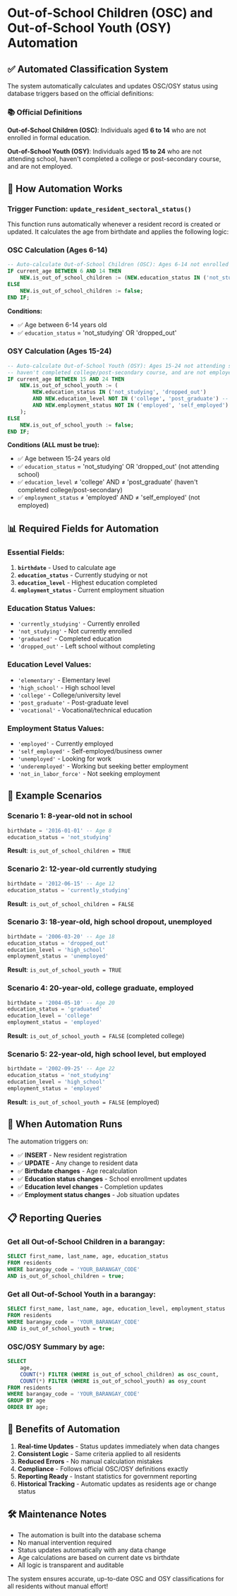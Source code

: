 # Out-of-School Children (OSC) and Out-of-School Youth (OSY) Automation

## ✅ Automated Classification System

The system automatically calculates and updates OSC/OSY status using database triggers based on the official definitions:

### 📚 Official Definitions

**Out-of-School Children (OSC)**: Individuals aged **6 to 14** who are not enrolled in formal education.

**Out-of-School Youth (OSY)**: Individuals aged **15 to 24** who are not attending school, haven't completed a college or post-secondary course, and are not employed.

## 🤖 How Automation Works

### Trigger Function: `update_resident_sectoral_status()`

This function runs automatically whenever a resident record is created or updated. It calculates the age from birthdate and applies the following logic:

### OSC Calculation (Ages 6-14)
```sql
-- Auto-calculate Out-of-School Children (OSC): Ages 6-14 not enrolled in formal education
IF current_age BETWEEN 6 AND 14 THEN
    NEW.is_out_of_school_children := (NEW.education_status IN ('not_studying', 'dropped_out'));
ELSE
    NEW.is_out_of_school_children := false;
END IF;
```

**Conditions:**
- ✅ Age between 6-14 years old
- ✅ `education_status` = 'not_studying' OR 'dropped_out'

### OSY Calculation (Ages 15-24)
```sql
-- Auto-calculate Out-of-School Youth (OSY): Ages 15-24 not attending school, 
-- haven't completed college/post-secondary course, and are not employed
IF current_age BETWEEN 15 AND 24 THEN
    NEW.is_out_of_school_youth := (
        NEW.education_status IN ('not_studying', 'dropped_out') 
        AND NEW.education_level NOT IN ('college', 'post_graduate') -- Haven't completed college/post-secondary
        AND NEW.employment_status NOT IN ('employed', 'self_employed') -- Not employed
    );
ELSE
    NEW.is_out_of_school_youth := false;
END IF;
```

**Conditions (ALL must be true):**
- ✅ Age between 15-24 years old
- ✅ `education_status` = 'not_studying' OR 'dropped_out' (not attending school)
- ✅ `education_level` ≠ 'college' AND ≠ 'post_graduate' (haven't completed college/post-secondary)
- ✅ `employment_status` ≠ 'employed' AND ≠ 'self_employed' (not employed)

## 📊 Required Fields for Automation

### Essential Fields:
1. **`birthdate`** - Used to calculate age
2. **`education_status`** - Currently studying or not
3. **`education_level`** - Highest education completed
4. **`employment_status`** - Current employment situation

### Education Status Values:
- `'currently_studying'` - Currently enrolled
- `'not_studying'` - Not currently enrolled
- `'graduated'` - Completed education
- `'dropped_out'` - Left school without completing

### Education Level Values:
- `'elementary'` - Elementary level
- `'high_school'` - High school level
- `'college'` - College/university level
- `'post_graduate'` - Post-graduate level
- `'vocational'` - Vocational/technical education

### Employment Status Values:
- `'employed'` - Currently employed
- `'self_employed'` - Self-employed/business owner
- `'unemployed'` - Looking for work
- `'underemployed'` - Working but seeking better employment
- `'not_in_labor_force'` - Not seeking employment

## 🎯 Example Scenarios

### Scenario 1: 8-year-old not in school
```sql
birthdate = '2016-01-01' -- Age 8
education_status = 'not_studying'
```
**Result**: `is_out_of_school_children = TRUE`

### Scenario 2: 12-year-old currently studying
```sql
birthdate = '2012-06-15' -- Age 12
education_status = 'currently_studying'
```
**Result**: `is_out_of_school_children = FALSE`

### Scenario 3: 18-year-old, high school dropout, unemployed
```sql
birthdate = '2006-03-20' -- Age 18
education_status = 'dropped_out'
education_level = 'high_school'
employment_status = 'unemployed'
```
**Result**: `is_out_of_school_youth = TRUE`

### Scenario 4: 20-year-old, college graduate, employed
```sql
birthdate = '2004-05-10' -- Age 20
education_status = 'graduated'
education_level = 'college'
employment_status = 'employed'
```
**Result**: `is_out_of_school_youth = FALSE` (completed college)

### Scenario 5: 22-year-old, high school level, but employed
```sql
birthdate = '2002-09-25' -- Age 22
education_status = 'not_studying'
education_level = 'high_school'
employment_status = 'employed'
```
**Result**: `is_out_of_school_youth = FALSE` (employed)

## 🔄 When Automation Runs

The automation triggers on:
- ✅ **INSERT** - New resident registration
- ✅ **UPDATE** - Any change to resident data
- ✅ **Birthdate changes** - Age recalculation
- ✅ **Education status changes** - School enrollment updates
- ✅ **Education level changes** - Completion updates
- ✅ **Employment status changes** - Job situation updates

## 📋 Reporting Queries

### Get all Out-of-School Children in a barangay:
```sql
SELECT first_name, last_name, age, education_status
FROM residents 
WHERE barangay_code = 'YOUR_BARANGAY_CODE' 
AND is_out_of_school_children = true;
```

### Get all Out-of-School Youth in a barangay:
```sql
SELECT first_name, last_name, age, education_level, employment_status
FROM residents 
WHERE barangay_code = 'YOUR_BARANGAY_CODE' 
AND is_out_of_school_youth = true;
```

### OSC/OSY Summary by age:
```sql
SELECT 
    age,
    COUNT(*) FILTER (WHERE is_out_of_school_children) as osc_count,
    COUNT(*) FILTER (WHERE is_out_of_school_youth) as osy_count
FROM residents 
WHERE barangay_code = 'YOUR_BARANGAY_CODE'
GROUP BY age
ORDER BY age;
```

## 🎯 Benefits of Automation

1. **Real-time Updates** - Status updates immediately when data changes
2. **Consistent Logic** - Same criteria applied to all residents
3. **Reduced Errors** - No manual calculation mistakes
4. **Compliance** - Follows official OSC/OSY definitions exactly
5. **Reporting Ready** - Instant statistics for government reporting
6. **Historical Tracking** - Automatic updates as residents age or change status

## 🛠️ Maintenance Notes

- The automation is built into the database schema
- No manual intervention required
- Status updates automatically with any data change
- Age calculations are based on current date vs birthdate
- All logic is transparent and auditable

The system ensures accurate, up-to-date OSC and OSY classifications for all residents without manual effort!